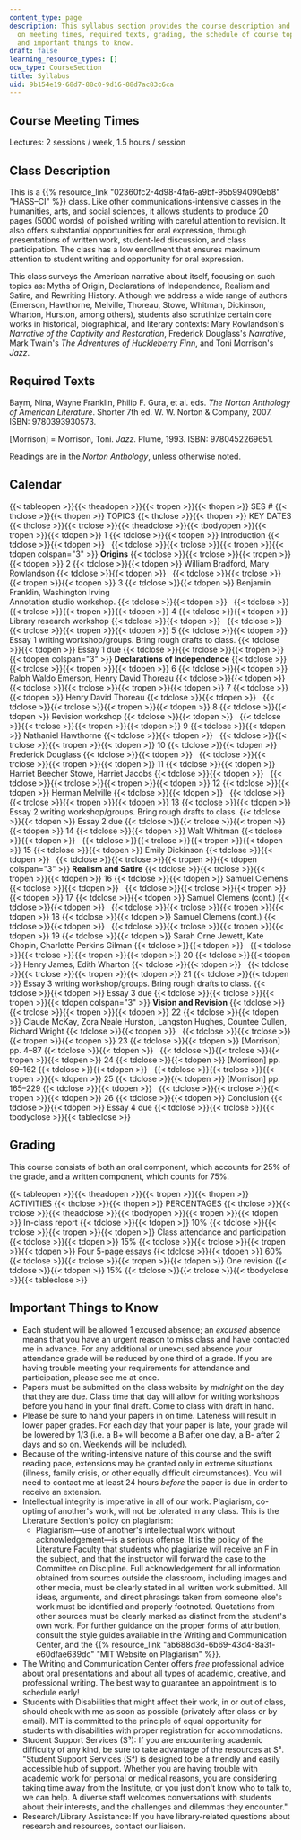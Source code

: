 ```yaml
---
content_type: page
description: This syllabus section provides the course description and information
  on meeting times, required texts, grading, the schedule of course topics and assignments,
  and important things to know.
draft: false
learning_resource_types: []
ocw_type: CourseSection
title: Syllabus
uid: 9b154e19-68d7-88c0-9d16-88d7ac83c6ca
---
```

## Course Meeting Times

Lectures: 2 sessions / week, 1.5 hours / session

## Class Description

This is a {{% resource_link "02360fc2-4d98-4fa6-a9bf-95b994090eb8" "HASS–CI" %}} class. Like other communications-intensive classes in the humanities, arts, and social sciences, it allows students to produce 20 pages (5000 words) of polished writing with careful attention to revision. It also offers substantial opportunities for oral expression, through presentations of written work, student-led discussion, and class participation. The class has a low enrollment that ensures maximum attention to student writing and opportunity for oral expression.

This class surveys the American narrative about itself, focusing on such topics as: Myths of Origin, Declarations of Independence, Realism and Satire, and Rewriting History. Although we address a wide range of authors (Emerson, Hawthorne, Melville, Thoreau, Stowe, Whitman, Dickinson, Wharton, Hurston, among others), students also scrutinize certain core works in historical, biographical, and literary contexts: Mary Rowlandson's *Narrative of the Captivity and Restoration*, Frederick Douglass's *Narrative*, Mark Twain's *The Adventures of Huckleberry Finn*, and Toni Morrison's *Jazz*.

## Required Texts

Baym, Nina, Wayne Franklin, Philip F. Gura, et al. eds. *The Norton Anthology of American Literature*. Shorter 7th ed. W. W. Norton & Company, 2007. ISBN: 9780393930573.

\[Morrison\] = Morrison, Toni. *Jazz*. Plume, 1993. ISBN: 9780452269651.

Readings are in the *Norton Anthology*, unless otherwise noted.

## Calendar

{{< tableopen >}}{{< theadopen >}}{{< tropen >}}{{< thopen >}}
SES #
{{< thclose >}}{{< thopen >}}
TOPICS
{{< thclose >}}{{< thopen >}}
KEY DATES
{{< thclose >}}{{< trclose >}}{{< theadclose >}}{{< tbodyopen >}}{{< tropen >}}{{< tdopen >}}
1
{{< tdclose >}}{{< tdopen >}}
Introduction
{{< tdclose >}}{{< tdopen >}}
 
{{< tdclose >}}{{< trclose >}}{{< tropen >}}{{< tdopen colspan="3" >}}
**Origins**
{{< tdclose >}}{{< trclose >}}{{< tropen >}}{{< tdopen >}}
2
{{< tdclose >}}{{< tdopen >}}
William Bradford, Mary Rowlandson
{{< tdclose >}}{{< tdopen >}}
 
{{< tdclose >}}{{< trclose >}}{{< tropen >}}{{< tdopen >}}
3
{{< tdclose >}}{{< tdopen >}}
Benjamin Franklin, Washington Irving   
Annotation studio workshop.
{{< tdclose >}}{{< tdopen >}}
 
{{< tdclose >}}{{< trclose >}}{{< tropen >}}{{< tdopen >}}
4
{{< tdclose >}}{{< tdopen >}}
Library research workshop
{{< tdclose >}}{{< tdopen >}}
 
{{< tdclose >}}{{< trclose >}}{{< tropen >}}{{< tdopen >}}
5
{{< tdclose >}}{{< tdopen >}}
Essay 1 writing workshop/groups. Bring rough drafts to class.
{{< tdclose >}}{{< tdopen >}}
Essay 1 due
{{< tdclose >}}{{< trclose >}}{{< tropen >}}{{< tdopen colspan="3" >}}
**Declarations of Independence**
{{< tdclose >}}{{< trclose >}}{{< tropen >}}{{< tdopen >}}
6
{{< tdclose >}}{{< tdopen >}}
Ralph Waldo Emerson, Henry David Thoreau
{{< tdclose >}}{{< tdopen >}}
 
{{< tdclose >}}{{< trclose >}}{{< tropen >}}{{< tdopen >}}
7
{{< tdclose >}}{{< tdopen >}}
Henry David Thoreau
{{< tdclose >}}{{< tdopen >}}
 
{{< tdclose >}}{{< trclose >}}{{< tropen >}}{{< tdopen >}}
8
{{< tdclose >}}{{< tdopen >}}
Revision workshop
{{< tdclose >}}{{< tdopen >}}
 
{{< tdclose >}}{{< trclose >}}{{< tropen >}}{{< tdopen >}}
9
{{< tdclose >}}{{< tdopen >}}
Nathaniel Hawthorne
{{< tdclose >}}{{< tdopen >}}
 
{{< tdclose >}}{{< trclose >}}{{< tropen >}}{{< tdopen >}}
10
{{< tdclose >}}{{< tdopen >}}
Frederick Douglass
{{< tdclose >}}{{< tdopen >}}
 
{{< tdclose >}}{{< trclose >}}{{< tropen >}}{{< tdopen >}}
11
{{< tdclose >}}{{< tdopen >}}
Harriet Beecher Stowe, Harriet Jacobs
{{< tdclose >}}{{< tdopen >}}
 
{{< tdclose >}}{{< trclose >}}{{< tropen >}}{{< tdopen >}}
12
{{< tdclose >}}{{< tdopen >}}
Herman Melville
{{< tdclose >}}{{< tdopen >}}
 
{{< tdclose >}}{{< trclose >}}{{< tropen >}}{{< tdopen >}}
13
{{< tdclose >}}{{< tdopen >}}
Essay 2 writing workshop/groups. Bring rough drafts to class.
{{< tdclose >}}{{< tdopen >}}
Essay 2 due
{{< tdclose >}}{{< trclose >}}{{< tropen >}}{{< tdopen >}}
14
{{< tdclose >}}{{< tdopen >}}
Walt Whitman
{{< tdclose >}}{{< tdopen >}}
 
{{< tdclose >}}{{< trclose >}}{{< tropen >}}{{< tdopen >}}
15
{{< tdclose >}}{{< tdopen >}}
Emily Dickinson
{{< tdclose >}}{{< tdopen >}}
 
{{< tdclose >}}{{< trclose >}}{{< tropen >}}{{< tdopen colspan="3" >}}
**Realism and Satire**
{{< tdclose >}}{{< trclose >}}{{< tropen >}}{{< tdopen >}}
16
{{< tdclose >}}{{< tdopen >}}
Samuel Clemens
{{< tdclose >}}{{< tdopen >}}
 
{{< tdclose >}}{{< trclose >}}{{< tropen >}}{{< tdopen >}}
17
{{< tdclose >}}{{< tdopen >}}
Samuel Clemens (cont.)
{{< tdclose >}}{{< tdopen >}}
 
{{< tdclose >}}{{< trclose >}}{{< tropen >}}{{< tdopen >}}
18
{{< tdclose >}}{{< tdopen >}}
Samuel Clemens (cont.)
{{< tdclose >}}{{< tdopen >}}
 
{{< tdclose >}}{{< trclose >}}{{< tropen >}}{{< tdopen >}}
19
{{< tdclose >}}{{< tdopen >}}
Sarah Orne Jewett, Kate Chopin, Charlotte Perkins Gilman
{{< tdclose >}}{{< tdopen >}}
 
{{< tdclose >}}{{< trclose >}}{{< tropen >}}{{< tdopen >}}
20
{{< tdclose >}}{{< tdopen >}}
Henry James, Edith Wharton
{{< tdclose >}}{{< tdopen >}}
 
{{< tdclose >}}{{< trclose >}}{{< tropen >}}{{< tdopen >}}
21
{{< tdclose >}}{{< tdopen >}}
Essay 3 writing workshop/groups. Bring rough drafts to class.
{{< tdclose >}}{{< tdopen >}}
Essay 3 due
{{< tdclose >}}{{< trclose >}}{{< tropen >}}{{< tdopen colspan="3" >}}
**Vision and Revision**
{{< tdclose >}}{{< trclose >}}{{< tropen >}}{{< tdopen >}}
22
{{< tdclose >}}{{< tdopen >}}
Claude McKay, Zora Neale Hurston, Langston Hughes, Countee Cullen, Richard Wright
{{< tdclose >}}{{< tdopen >}}
 
{{< tdclose >}}{{< trclose >}}{{< tropen >}}{{< tdopen >}}
23
{{< tdclose >}}{{< tdopen >}}
\[Morrison\] pp. 4–87
{{< tdclose >}}{{< tdopen >}}
 
{{< tdclose >}}{{< trclose >}}{{< tropen >}}{{< tdopen >}}
24
{{< tdclose >}}{{< tdopen >}}
\[Morrison\] pp. 89–162
{{< tdclose >}}{{< tdopen >}}
 
{{< tdclose >}}{{< trclose >}}{{< tropen >}}{{< tdopen >}}
25
{{< tdclose >}}{{< tdopen >}}
\[Morrison\] pp. 165–229
{{< tdclose >}}{{< tdopen >}}
 
{{< tdclose >}}{{< trclose >}}{{< tropen >}}{{< tdopen >}}
26
{{< tdclose >}}{{< tdopen >}}
Conclusion
{{< tdclose >}}{{< tdopen >}}
Essay 4 due
{{< tdclose >}}{{< trclose >}}{{< tbodyclose >}}{{< tableclose >}}

## Grading

This course consists of both an oral component, which accounts for 25% of the grade, and a written component, which counts for 75%.

{{< tableopen >}}{{< theadopen >}}{{< tropen >}}{{< thopen >}}
ACTIVITIES
{{< thclose >}}{{< thopen >}}
PERCENTAGES
{{< thclose >}}{{< trclose >}}{{< theadclose >}}{{< tbodyopen >}}{{< tropen >}}{{< tdopen >}}
In-class report
{{< tdclose >}}{{< tdopen >}}
10%
{{< tdclose >}}{{< trclose >}}{{< tropen >}}{{< tdopen >}}
Class attendance and participation
{{< tdclose >}}{{< tdopen >}}
15%
{{< tdclose >}}{{< trclose >}}{{< tropen >}}{{< tdopen >}}
Four 5-page essays
{{< tdclose >}}{{< tdopen >}}
60%
{{< tdclose >}}{{< trclose >}}{{< tropen >}}{{< tdopen >}}
One revision
{{< tdclose >}}{{< tdopen >}}
15%
{{< tdclose >}}{{< trclose >}}{{< tbodyclose >}}{{< tableclose >}}

## Important Things to Know

- Each student will be allowed 1 excused absence; an *excused* absence means that you have an urgent reason to miss class and have contacted me in advance. For any additional or unexcused absence your attendance grade will be reduced by one third of a grade. If you are having trouble meeting your requirements for attendance and participation, please see me at once.
- Papers must be submitted on the class website by *midnight* on the day that they are due. Class time that day will allow for writing workshops before you hand in your final draft. Come to class with draft in hand.
- Please be sure to hand your papers in on time. Lateness will result in lower paper grades. For each day that your paper is late, your grade will be lowered by 1/3 (i.e. a B+ will become a B after one day, a B- after 2 days and so on. Weekends will be included).
- Because of the writing-intensive nature of this course and the swift reading pace, extensions may be granted only in extreme situations (illness, family crisis, or other equally difficult circumstances). You will need to contact me at least 24 hours *before* the paper is due in order to receive an extension.
- Intellectual integrity is imperative in all of our work. Plagiarism, co-opting of another's work, will not be tolerated in any class. This is the Literature Section's policy on plagiarism:
    - Plagiarism—use of another's intellectual work without acknowledgement—is a serious offense. It is the policy of the Literature Faculty that students who plagiarize will receive an F in the subject, and that the instructor will forward the case to the Committee on Discipline. Full acknowledgement for all information obtained from sources outside the classroom, including images and other media, must be clearly stated in all written work submitted. All ideas, arguments, and direct phrasings taken from someone else's work must be identified and properly footnoted. Quotations from other sources must be clearly marked as distinct from the student's own work. For further guidance on the proper forms of attribution, consult the style guides available in the Writing and Communication Center, and the {{% resource_link "ab688d3d-6b69-43d4-8a3f-e60dfae639dc" "MIT Website on Plagiarism" %}}.
- The Writing and Communication Center offers *free* professional advice about oral presentations and about all types of academic, creative, and professional writing. The best way to guarantee an appointment is to schedule early!
- Students with Disabilities that might affect their work, in or out of class, should check with me as soon as possible (privately after class or by email). MIT is committed to the principle of equal opportunity for students with disabilities with proper registration for accommodations.
- Student Support Services (S³): If you are encountering academic difficulty of any kind, be sure to take advantage of the resources at S³. "Student Support Services (S³) is designed to be a friendly and easily accessible hub of support. Whether you are having trouble with academic work for personal or medical reasons, you are considering taking time away from the Institute, or you just don't know who to talk to, we can help. A diverse staff welcomes conversations with students about their interests, and the challenges and dilemmas they encounter."
- Research/Library Assistance: If you have library-related questions about research and resources, contact our liaison.